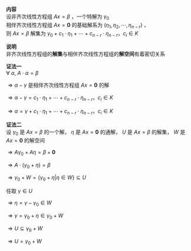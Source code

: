 **内容**    
设非齐次线性方程组 $Ax=\beta$ ，一个特解为 $\gamma_0$     
相伴齐次线性方程组 $Ax=\mathbf0$ 的基础解系为 $(\eta_1,\eta_2,\cdots,\eta_{n-r})$ ，    
则 $Ax=\beta$  解集为  $\gamma_0+c_1\cdot\eta_1+\cdots+c_{n-r}\cdot\eta_{n-r}，c_i\in K$     
    
**说明**    
非齐次线性方程组的**解集**与相伴齐次线性方程组的**解空间**有着密切关系    
    
**证法一**    
 $\forall\ \alpha,\ A\cdot\alpha=\beta$     
    
 $\Rightarrow\alpha-\gamma$ 是相伴齐次线性方程组 $Ax=\mathbf0$ 的解    
    
 $\Rightarrow\alpha-\gamma=c_1\cdot\eta_1    
+\cdots+c_{n-r}\cdot\eta_{n-r}，c_i\in K$     
    
 $\Rightarrow\alpha=\gamma+c_1\cdot\eta_1    
+\cdots+c_{n-r}\cdot\eta_{n-r}，c_i\in K$     
    
**证法二**    
设 $\gamma_0$ 是 $Ax=\beta$ 的一个解， $\eta$ 是 $Ax=\mathbf0$ 的通解， $U$ 是 $Ax=\beta$ 的解集， $W$ 是 $Ax=\mathbf0$ 的解空间    
    
 $\Rightarrow A\gamma_0+A\eta=\beta+\mathbf0$     
    
 $\Rightarrow A\cdot(\gamma_0+\eta)=\beta$     
    
 $\Rightarrow \gamma_0+W=\{\gamma_0+\eta|\eta\in W\}\subseteq U$     
    
任取 $\gamma\in U$     
    
 $\Rightarrow\eta=\gamma-\gamma_0\in W$     
    
 $\Rightarrow\gamma=\gamma_0+\eta\in \gamma_0+W$     
    
 $\Rightarrow U\subseteq\gamma_0+W$     
    
 $\Rightarrow U=\gamma_0+W$     
    
